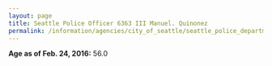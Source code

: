 ```yaml
---
layout: page
title: Seattle Police Officer 6363 III Manuel. Quinonez
permalink: /information/agencies/city_of_seattle/seattle_police_department/copbook/6363/
---
```


**Age as of Feb. 24, 2016:** 56.0
